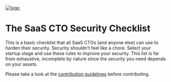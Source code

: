 [![logo](http://cto-security-checklist.sqreen.io/images/github.jpg)](http://cto-security-checklist.sqreen.io/)

# The SaaS CTO Security Checklist

This is a basic checklist that all SaaS CTOs (and anyone else) can use to harden their security. Security shouldn’t feel like a chore. Select your startup stage and use these rules to improve your security. This list is far from exhaustive, incomplete by nature since the security you need depends on your assets.

Please take a look at the [contribution guidelines](https://github.com/sqreen/CTOSecurityChecklist/blob/master/CONTRIBUTING.md) before contributing.

